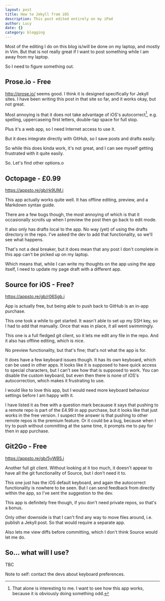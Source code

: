 ```yaml
---
layout: post
title: How to Jekyll from iOS
description: This post edited entirely on my iPad
author: Lucy
date: {}
category: blogging
---
```

Most of the editing I do on this blog is/will be done on my laptop, and mostly in Vim. But that is not really great if I want to post something while I am away from my laptop.

So I need to figure something out.

## Prose.io - Free

http://prose.io/ seems good. I think it is designed specifically for Jekyll sites. I have been writing this post in that site so far, and it works okay, but not great.

Most annoying is that it does not take advantage of iOS's autocorrect[^1], e.g. spelling, uppercaseing first letters, double-tap space for full stop.

Plus it's a web app, so I need Internet access to use it.

But it does integrate directly with GitHub, so I save posts and drafts easily.

So while this does kinda work, it's not great, and I can see myself getting frustrated with it quite easily.

So. Let's find other options.o

## Octopage - £0.99

https://appsto.re/gb/rk9UM.i

This app actually works quite well. It has offline editing, preview, and a Markdown syntax guide.

There are a few bugs though, the most annoying of which is that it occasionally scrolls up when I preview the post then go back to edit mode.

It also only has drafts local to the app. No way (yet) of using the drafts directory in the repo.
I've asked the dev to add that functionality, so we'll see what happens.

That's not a deal breaker, but it does mean that any post I don't complete in this app can't be picked up on my laptop.

Which means that, while I can write my thoughts on the app using the app itself, I need to update my page draft with a different app.

## Source for iOS - Free?

https://appsto.re/gb/r06Sgb.i

App is actually free, but being able to push back to GitHub is an in-app purchase.

This one took a while to get started. It wasn't able to set up my SSH key, so I had to add that manually. Once that was in place, it all went swimmingly.

This one is a full fledged git client, so it lets me edit any file in the repo. And it also has offline editing, which is nice.

No preview functionality, but that's fine; that's not what the app is for.

It does have a few keyboard issues though. It has its own keyboard, which can be used in other apps. It looks like it is supposed to have quick access to special characters, but I can't see how that is supposed to work. You can disable the custom keyboard, but even then there is none of iOS's autocorrection, which makes it frustrating to use.

I would like to love this app, but I would need more keyboard behaviour settings before I am happy with it.

I have listed it as free with a question mark becauase it says that pushing to a remote repo is part of the £4.99 in app purchase, but it looks like that just works in the free version. I suspect the answer is that pushing to other remote repos is the premium feature. Or it could be a bug, because when I try to push without committing at the same time, it prompts me to pay for then in app purchase.

## Git2Go - Free

https://appsto.re/gb/5yWB5.i

Another full git client. Without looking at it too much, it doesn't appear to have all the git functionality of Source, but I don't need it to.

This one just has the iOS default keyboard, and again the autocorrect functionality is nowhere to be seen. But I can send feedback from directly within the app, so I've sent the suggestion to the dev.

This app is definitely free though, if you don't need private repos, so that's a bonus.

Only other downside is that I can't find any way to move files around, i.e. publish a Jekyll post. So that would require a separate app.

Also lets me view diffs before committing, which I don't think Source would let me do.

## So... what will I use?

TBC

Note to self: contact the devs about keyboard preferences.

[^1]: That alone is interesting to me. I want to see how this app works, because it is obviously doing something odd.
